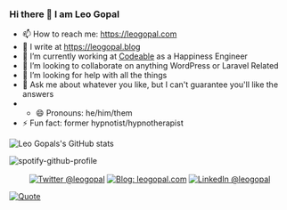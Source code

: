 ### Hi there 👋 I am Leo Gopal

- 📫 How to reach me: https://leogopal.com
- 📝 I write at https://leogopal.blog
- 🔭 I’m currently working at [Codeable](https://codeable.io/) as a Happiness Engineer
- 👯 I’m looking to collaborate on anything WordPress or Laravel Related
- 🤔 I’m looking for help with all the things
- 💬 Ask me about whatever you like, but I can't guarantee you'll like the answers
- - 😄 Pronouns: he/him/them
- ⚡ Fun fact: former hypnotist/hypnotherapist

![Leo Gopals's GitHub stats](https://github-readme-stats.vercel.app/api?username=leogopal&show_icons=true&theme=radical)

![spotify-github-profile](https://spotify-github-profile.vercel.app/api/view?uid=leogopal&cover_image=false&theme=default)

<div align="center">
    <p><a href="https://twitter.com/leogopal/"><img alt="Twitter @leogopal" align="center" src="https://img.shields.io/badge/-@leogopal-gray.svg?colorA=6A788D&colorB=1da1f2&style=for-the-badge" /></a>
    <a href="https://leogopal.com/"><img alt="Blog: leogopal.com" align="center" src="https://img.shields.io/badge/-Visit%20Website-gray.svg?colorA=6A788D&colorB=6A788D&style=for-the-badge" /></a>
    <a href="https://www.linkedin.com/in/leogopal/"><img alt="LinkedIn @leogopal" align="center" src="https://img.shields.io/badge/LINKEDIN-gray.svg?colorA=6A788D&colorB=6A788D&style=for-the-badge" /></p> 
</div>


![Quote](https://github-readme-quotes.herokuapp.com/quote?theme=dark&animation=default&layout=default&font=default)
